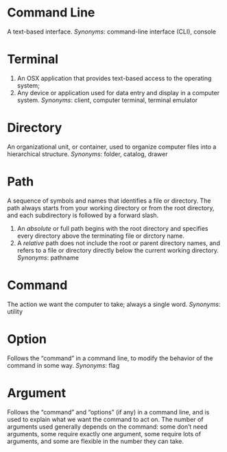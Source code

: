 # Command Line
A text-based interface.
<em>Synonyms</em>: command-line interface (CLI), console

# Terminal
1. An OSX application that provides text-based access to the operating system;
2. Any device or application used for data entry and display in a computer system.
<em>Synonyms</em>: client, computer terminal, terminal emulator

# Directory
An organizational unit, or container, used to organize computer files into a hierarchical structure.
<em>Synonyms</em>: folder, catalog, drawer

# Path
A sequence of symbols and names that identifies a file or directory. The path always starts from your working directory or from the root directory, and each subdirectory is followed by a forward slash.
1. An <em>absolute</em> or full path begins with the root directory and specifies every directory above the terminating file or dirctory name.
2. A <em>relative</em> path does not include the root or parent directory names, and refers to a file or directory directly below the current working directory.
<em>Synonyms</em>: pathname

# Command
The action we want the computer to take; always a single word.
<em>Synonyms</em>: utility

# Option
Follows the &ldquo;command&rdquo; in a command line, to modify the behavior of the command in some way.
<em>Synonyms</em>: flag

# Argument
Follows the &ldquo;command&rdquo; and &ldquo;options&rdquo; (if any) in a command line, and is used to explain what we want the command to act on.
The number of arguments used generally depends on the command: some don&rsquo;t need arguments, some require exactly one argument, some require lots of arguments, and some are flexible in the number they can take.


